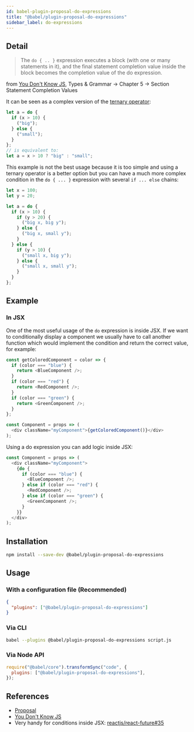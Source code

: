 ```yaml
---
id: babel-plugin-proposal-do-expressions
title: "@babel/plugin-proposal-do-expressions"
sidebar_label: do-expressions
---
```


## Detail

> The `do { .. }` expression executes a block (with one or many statements in it), and the final statement completion value inside the block becomes the completion value of the do expression.

from [You Don't Know JS](https://github.com/getify/You-Dont-Know-JS/blob/1st-ed/types%20%26%20grammar/ch5.md#statement-completion-values), Types & Grammar -> Chapter 5 -> Section Statement Completion Values

It can be seen as a complex version of the [ternary operator](http://mdn.io/ternary):

```js title="JavaScript"
let a = do {
  if (x > 10) {
    ("big");
  } else {
    ("small");
  }
};
// is equivalent to:
let a = x > 10 ? "big" : "small";
```

This example is not the best usage because it is too simple and using a ternary operator is a better option but you can have a much more complex condition in the `do { ... }` expression with several `if ... else` chains:

```js title="JavaScript"
let x = 100;
let y = 20;

let a = do {
  if (x > 10) {
    if (y > 20) {
      ("big x, big y");
    } else {
      ("big x, small y");
    }
  } else {
    if (y > 10) {
      ("small x, big y");
    } else {
      ("small x, small y");
    }
  }
};
```

## Example

### In JSX

One of the most useful usage of the `do` expression is inside JSX. If we want to conditionally display a component we usually have to call another function which would implement the condition and return the correct value, for example:

```js title="JavaScript"
const getColoredComponent = color => {
  if (color === "blue") {
    return <BlueComponent />;
  }
  if (color === "red") {
    return <RedComponent />;
  }
  if (color === "green") {
    return <GreenComponent />;
  }
};

const Component = props => (
  <div className="myComponent">{getColoredComponent()}</div>
);
```

Using a do expression you can add logic inside JSX:

```js title="JavaScript"
const Component = props => (
  <div className="myComponent">
    {do {
      if (color === "blue") {
        <BlueComponent />;
      } else if (color === "red") {
        <RedComponent />;
      } else if (color === "green") {
        <GreenComponent />;
      }
    }}
  </div>
);
```

## Installation

```sh title="Shell"
npm install --save-dev @babel/plugin-proposal-do-expressions
```

## Usage

### With a configuration file (Recommended)

```json title="babel.config.json"
{
  "plugins": ["@babel/plugin-proposal-do-expressions"]
}
```

### Via CLI

```sh title="Shell"
babel --plugins @babel/plugin-proposal-do-expressions script.js
```

### Via Node API

```js title="JavaScript"
require("@babel/core").transformSync("code", {
  plugins: ["@babel/plugin-proposal-do-expressions"],
});
```

## References

- [Proposal](https://github.com/tc39/proposal-do-expressions)
- [You Don't Know JS](https://github.com/getify/You-Dont-Know-JS/blob/1st-ed/types%20%26%20grammar/ch5.md#statement-completion-values)
- Very handy for conditions inside JSX: [reactjs/react-future#35](https://github.com/reactjs/react-future/issues/35#issuecomment-120009203)
